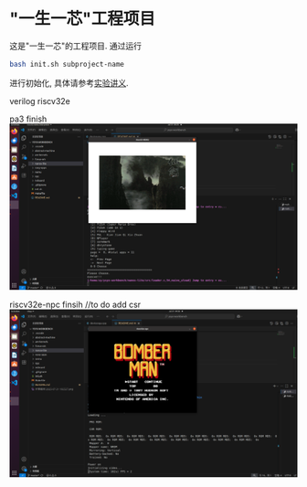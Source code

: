# "一生一芯"工程项目

这是"一生一芯"的工程项目. 通过运行
```bash
bash init.sh subproject-name
```
进行初始化, 具体请参考[实验讲义][lecture note].

[lecture note]: https://ysyx.oscc.cc/docs/

verilog riscv32e

pa3 finish  
![alt text](<2.png>)


riscv32e-npc finsih  //to do add csr
![alt text](1.png)